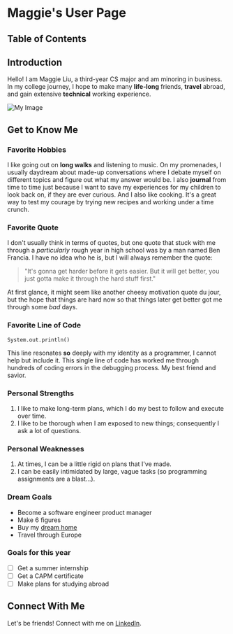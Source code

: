 # Maggie's User Page
## Table of Contents

## Introduction
Hello! I am Maggie Liu, a third-year CS major and am minoring in business. In my college journey, I hope to make many **life-long** friends, **travel** abroad, and gain extensive **technical** working experience.

![My Image](https://lh3.googleusercontent.com/IGbxr1H6JF4QK_NoTYj3WUquj7Q98_eUbe100J_7OCUrAu7hhHbprl0DteXB4AwhQIV8ayHiTDW61WHNoqcF7AD3nGVPfXemRZ6GQHPuVBIiPBCYaEru_CGcQJyB04swzypDontByX866bV11vRTdY5uSaFvW4NyMVqax8QZUqAH5TY1M8woSGel4ct9Xph33x39shpoEYI5erkgNtBJwUkF604SK-AUiZ5cmgx5-XJ661UuV424zfMpFpfIl7YElY9KcaY7Jxzg03F-ZRag7zcxQn8HlR9R8rRW6wW0kEneMugrJ9tjZ9RPH4LPWIS1SaUL8l_tQa9gYtRT7icvrxeI1M1aWDn7zhU2_97RA81KScrj6tXtip6Jp7YNDqo-521XyiWnIImjw-8B2uVFNQ3d65nqmVwBhDYB77_apT3KUulhA67t8LGXLgmybtADctFnblKXXfVqV7vSObeF0MXt3mJbsexpJ14iFtX8JxnSouVV6zRz_J9GFQkHOhMFjAMfOdgF00zBehUIRMlfpVQAzfJDPlkQ66AxecOptMOlZIDHe9DXtEiuIQglc0u5TFfPF2nRlbq5uCrfF9L-1_9aiwsW2tFBq4hK8shK1HiCLQdrR-PTsIyvQxdUb0DJ-B_V2oAEdrAK1cpxWcsggNnb70CHqsg_fEgmsBsnJ82uIxBHcyGowBXr8W93ozdHlNb2okVGxrDE1iSwMiL0tvKOqwF4GdM-6MIf3v5VD-rHk05Haw-zYkaSewnbDkzH4JYouyeXR3UeOoNjKcUyOgu_XyTHHJBHaVdJfKMQz4nk2k59nwf5ytWcGTLKrG7PyNdbeso=w469-h625-no?authuser=0)

## Get to Know Me
### Favorite Hobbies
I like going out on **long walks** and listening to music. On my promenades, I usually daydream about made-up conversations where I debate myself on different topics and figure out what my answer would be. I also **journal** from time to time just because I want to save my experiences for my children to look back on, if they are ever curious. And I also like cooking. It's a great way to test my courage by trying new recipes and working under a time crunch.
### Favorite Quote
I don't usually think in terms of quotes, but one quote that stuck with me through a *particularly* rough year in high school was by a man named Ben Francia. I have no idea who he is, but I will always remember the quote:
> "It's gonna get harder before it gets easier. But it will get better, you just gotta make it through the hard stuff first."


At first glance, it might seem like another cheesy motivation quote du jour, but the hope that things are hard now so that things later get better got me through some *bad* days.

### Favorite Line of Code
`System.out.println()`

This line resonates **so** deeply with my identity as a programmer, I cannot help but include it. This single line of code has worked me through hundreds of coding errors in the debugging process. My best friend and savior.

### Personal Strengths
1. I like to make long-term plans, which I do my best to follow and execute over time. 
2. I like to be thorough when I am exposed to new things; consequently I ask a lot of questions.
   
### Personal Weaknesses
1. At times, I can be a little rigid on plans that I've made. 
2. I can be easily intimidated by large, vague tasks (so programming assignments are a blast...). 

<!---How to make section links??-->

### Dream Goals
- Become a software engineer product manager
- Make 6 figures
  <!---is this considered a regular link to an image in the repo??-->
- Buy my [dream home](images/dreamHouse.jpg) 
- Travel through Europe 

### Goals for this year
- [ ] Get a summer internship
- [ ] Get a CAPM certificate
- [ ] Make plans for studying abroad

## Connect With Me
Let's be friends! Connect with me on [LinkedIn](https://www.linkedin.com/in/maggie-liu-26aa53228).
